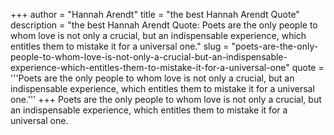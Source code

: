 +++
author = "Hannah Arendt"
title = "the best Hannah Arendt Quote"
description = "the best Hannah Arendt Quote: Poets are the only people to whom love is not only a crucial, but an indispensable experience, which entitles them to mistake it for a universal one."
slug = "poets-are-the-only-people-to-whom-love-is-not-only-a-crucial-but-an-indispensable-experience-which-entitles-them-to-mistake-it-for-a-universal-one"
quote = '''Poets are the only people to whom love is not only a crucial, but an indispensable experience, which entitles them to mistake it for a universal one.'''
+++
Poets are the only people to whom love is not only a crucial, but an indispensable experience, which entitles them to mistake it for a universal one.
